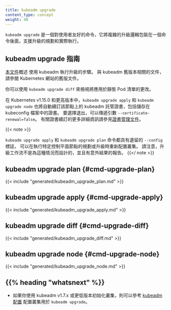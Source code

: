 ```yaml
---
title: kubeadm upgrade
content_type: concept
weight: 40
---
```

<!--
reviewers:
- mikedanese
- luxas
- jbeda
title: kubeadm upgrade
content_type: concept
weight: 40
-->

<!-- overview -->
<!--
`kubeadm upgrade` is a user-friendly command that wraps complex upgrading logic
behind one command, with support for both planning an upgrade and actually performing it. -->
`kubeadm upgrade` 是一個對使用者友好的命令，它將複雜的升級邏輯包裝在一個命令後面，支援升級的規劃和實際執行。

<!-- body -->

<!--
## kubeadm upgrade guidance
-->
## kubeadm upgrade 指南

<!--
The steps for performing an upgrade using kubeadm are outlined in [this document](/docs/tasks/administer-cluster/kubeadm/kubeadm-upgrade/).
For older versions of kubeadm, please refer to older documentation sets of the Kubernetes website.
-->
[本文件](/zh-cn/docs/tasks/administer-cluster/kubeadm/kubeadm-upgrade/)概述
使用 kubeadm 執行升級的步驟。
與 kubeadm 舊版本相關的文件，請參閱 Kubernetes 網站的舊版文件。

<!--
You can use `kubeadm upgrade diff` to see the changes that would be applied to static pod manifests.
-->
你可以使用 `kubeadm upgrade diff` 來檢視將應用於靜態 Pod 清單的更改。

<!--
In Kubernetes v1.15.0 and later, `kubeadm upgrade apply` and `kubeadm upgrade node` will also
automatically renew the kubeadm managed certificates on this node, including those stored in kubeconfig files.
To opt-out, it is possible to pass the flag `--certificate-renewal=false`. For more details about certificate
renewal see the [certificate management documentation](/docs/tasks/administer-cluster/kubeadm/kubeadm-certs).
-->
在 Kubernetes v1.15.0 和更高版本中，`kubeadm upgrade apply` 和 `kubeadm upgrade node`
也將自動續訂該節點上的 kubeadm 託管證書，包括儲存在 kubeconfig 檔案中的證書。
要選擇退出，可以傳遞引數 `--certificate-renewal=false`。
有關證書續訂的更多詳細資訊請參見[證書管理文件](/zh-cn/docs/tasks/administer-cluster/kubeadm/kubeadm-certs)。


{{< note >}}
<!-- 
The commands `kubeadm upgrade apply` and `kubeadm upgrade plan` have a legacy `--config`
flag which makes it possible to reconfigure the cluster, while performing planning or upgrade of that particular
control-plane node. Please be aware that the upgrade workflow was not designed for this scenario and there are
reports of unexpected results.
-->
`kubeadm upgrade apply` 和 `kubeadm upgrade plan` 命令都具有遺留的 `--config` 標誌，
可以在執行特定控制平面節點的規劃或升級時重新配置叢集。
請注意，升級工作流不是為這種情況而設計的，並且有意外結果的報告。
{{</ note >}}

## kubeadm upgrade plan {#cmd-upgrade-plan}
{{< include "generated/kubeadm_upgrade_plan.md" >}}

## kubeadm upgrade apply  {#cmd-upgrade-apply}
{{< include "generated/kubeadm_upgrade_apply.md" >}}

## kubeadm upgrade diff {#cmd-upgrade-diff}
{{< include "generated/kubeadm_upgrade_diff.md" >}}

## kubeadm upgrade node {#cmd-upgrade-node}
{{< include "generated/kubeadm_upgrade_node.md" >}}

## {{% heading "whatsnext" %}}

<!--
* [kubeadm config](/docs/reference/setup-tools/kubeadm/kubeadm-config/) if you initialized your cluster using kubeadm v1.7.x or lower, to configure your cluster for `kubeadm upgrade`
-->
* 如果你使用 kubeadm v1.7.x 或更低版本初始化叢集，則可以參考
  [kubeadm 配置](/zh-cn/docs/reference/setup-tools/kubeadm/kubeadm-config/)
  配置叢集用於 `kubeadm upgrade`。

